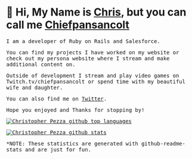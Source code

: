 # 👋 Hi, My Name is [Chris](http://chris-pezza.com), but you can call me [Chiefpansancolt](http://chiefpansancolt.live)

<samp>
I am a developer of Ruby on Rails and Salesforce. 

You can find my projects I have worked on my website or check out my persona website where I stream and make additional content on.

Outside of development I stream and play video games on Twitch.tv/chiefpansancolt or spend time with my beautiful wife and daughter.

You can also find me on [Twitter](https://twitter.com/chiefpansancolt).

Hope you enjoyed and Thanks for stopping by!
</samp>

<p>
  <a href="https://github.com/anuraghazra/github-readme-stats">
    <img align="center" src="https://github-readme-stats.vercel.app/api/top-langs/?username=chiefpansancolt&theme=tokyonight" alt="Christopher Pezza github top languages" />
  </a>
</p>

<p>
  <a href="https://github.com/anuraghazra/github-readme-stats">
    <img align="center" src="https://github-readme-stats.vercel.app/api?username=chiefpansancolt&show_icons=true&theme=tokyonight&line_height=27&show_icons=true" alt="Christopher Pezza github stats" />
  </a>
</p>

*NOTE: These statistics are generated with github-readme-stats and are just for fun.
